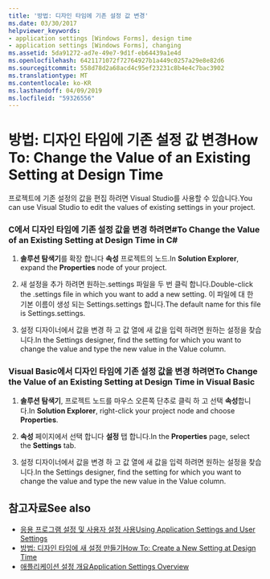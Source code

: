 ```yaml
---
title: '방법: 디자인 타임에 기존 설정 값 변경'
ms.date: 03/30/2017
helpviewer_keywords:
- application settings [Windows Forms], design time
- application settings [Windows Forms], changing
ms.assetid: 5da91272-ad7e-49e7-9d1f-eb64439a1e4d
ms.openlocfilehash: 6421171072f72764927b1a449c0257a29e8e82d6
ms.sourcegitcommit: 558d78d2a68acd4c95ef23231c8b4e4c7bac3902
ms.translationtype: MT
ms.contentlocale: ko-KR
ms.lasthandoff: 04/09/2019
ms.locfileid: "59326556"
---
```

# <a name="how-to-change-the-value-of-an-existing-setting-at-design-time"></a><span data-ttu-id="9ecb6-102">방법: 디자인 타임에 기존 설정 값 변경</span><span class="sxs-lookup"><span data-stu-id="9ecb6-102">How To: Change the Value of an Existing Setting at Design Time</span></span>
<span data-ttu-id="9ecb6-103">프로젝트에 기존 설정의 값을 편집 하려면 Visual Studio를 사용할 수 있습니다.</span><span class="sxs-lookup"><span data-stu-id="9ecb6-103">You can use Visual Studio to edit the values of existing settings in your project.</span></span>  
  
### <a name="to-change-the-value-of-an-existing-setting-at-design-time-in-c"></a><span data-ttu-id="9ecb6-104">C에서 디자인 타임에 기존 설정 값을 변경 하려면\#</span><span class="sxs-lookup"><span data-stu-id="9ecb6-104">To Change the Value of an Existing Setting at Design Time in C\#</span></span>
  
1. <span data-ttu-id="9ecb6-105">**솔루션 탐색기**를 확장 합니다 **속성** 프로젝트의 노드.</span><span class="sxs-lookup"><span data-stu-id="9ecb6-105">In **Solution Explorer**, expand the **Properties** node of your project.</span></span>  
  
2. <span data-ttu-id="9ecb6-106">새 설정을 추가 하려면 원하는.settings 파일을 두 번 클릭 합니다.</span><span class="sxs-lookup"><span data-stu-id="9ecb6-106">Double-click the .settings file in which you want to add a new setting.</span></span> <span data-ttu-id="9ecb6-107">이 파일에 대 한 기본 이름이 생성 되는 Settings.settings 합니다.</span><span class="sxs-lookup"><span data-stu-id="9ecb6-107">The default name for this file is Settings.settings.</span></span>  
  
3. <span data-ttu-id="9ecb6-108">설정 디자이너에서 값을 변경 하 고 값 열에 새 값을 입력 하려면 원하는 설정을 찾습니다.</span><span class="sxs-lookup"><span data-stu-id="9ecb6-108">In the Settings designer, find the setting for which you want to change the value and type the new value in the Value column.</span></span>  
  
### <a name="to-change-the-value-of-an-existing-setting-at-design-time-in-visual-basic"></a><span data-ttu-id="9ecb6-109">Visual Basic에서 디자인 타임에 기존 설정 값을 변경 하려면</span><span class="sxs-lookup"><span data-stu-id="9ecb6-109">To Change the Value of an Existing Setting at Design Time in Visual Basic</span></span>  
  
1. <span data-ttu-id="9ecb6-110">**솔루션 탐색기**, 프로젝트 노드를 마우스 오른쪽 단추로 클릭 하 고 선택 **속성**합니다.</span><span class="sxs-lookup"><span data-stu-id="9ecb6-110">In **Solution Explorer**, right-click your project node and choose **Properties**.</span></span>  
  
2. <span data-ttu-id="9ecb6-111">**속성** 페이지에서 선택 합니다 **설정** 탭 합니다.</span><span class="sxs-lookup"><span data-stu-id="9ecb6-111">In the **Properties** page, select the **Settings** tab.</span></span>  
  
3. <span data-ttu-id="9ecb6-112">설정 디자이너에서 값을 변경 하 고 값 열에 새 값을 입력 하려면 원하는 설정을 찾습니다.</span><span class="sxs-lookup"><span data-stu-id="9ecb6-112">In the Settings designer, find the setting for which you want to change the value and type the new value in the Value column.</span></span>  
  
## <a name="see-also"></a><span data-ttu-id="9ecb6-113">참고자료</span><span class="sxs-lookup"><span data-stu-id="9ecb6-113">See also</span></span>

- [<span data-ttu-id="9ecb6-114">응용 프로그램 설정 및 사용자 설정 사용</span><span class="sxs-lookup"><span data-stu-id="9ecb6-114">Using Application Settings and User Settings</span></span>](using-application-settings-and-user-settings.md)
- [<span data-ttu-id="9ecb6-115">방법: 디자인 타임에 새 설정 만들기</span><span class="sxs-lookup"><span data-stu-id="9ecb6-115">How To: Create a New Setting at Design Time</span></span>](how-to-create-a-new-setting-at-design-time.md)
- [<span data-ttu-id="9ecb6-116">애플리케이션 설정 개요</span><span class="sxs-lookup"><span data-stu-id="9ecb6-116">Application Settings Overview</span></span>](application-settings-overview.md)
